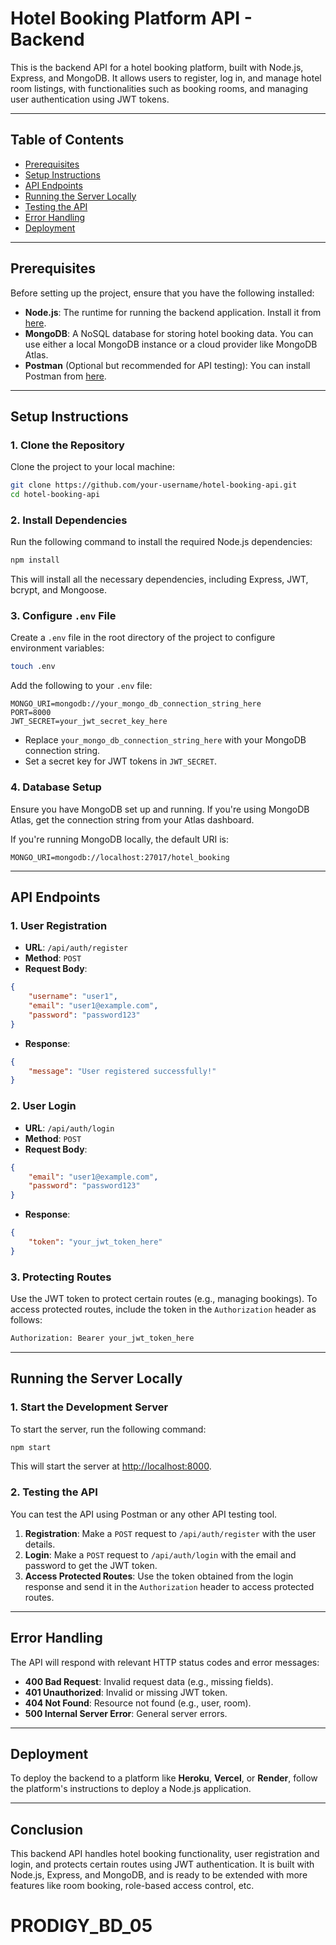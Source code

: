 # Hotel Booking Platform API - Backend

This is the backend API for a hotel booking platform, built with Node.js, Express, and MongoDB. It allows users to register, log in, and manage hotel room listings, with functionalities such as booking rooms, and managing user authentication using JWT tokens.

---

## Table of Contents

- [Prerequisites](#prerequisites)
- [Setup Instructions](#setup-instructions)
- [API Endpoints](#api-endpoints)
- [Running the Server Locally](#running-the-server-locally)
- [Testing the API](#testing-the-api)
- [Error Handling](#error-handling)
- [Deployment](#deployment)

---

## Prerequisites

Before setting up the project, ensure that you have the following installed:

- **Node.js**: The runtime for running the backend application. Install it from [here](https://nodejs.org/).
- **MongoDB**: A NoSQL database for storing hotel booking data. You can use either a local MongoDB instance or a cloud provider like MongoDB Atlas.
- **Postman** (Optional but recommended for API testing): You can install Postman from [here](https://www.postman.com/downloads/).

---

## Setup Instructions

### 1. Clone the Repository

Clone the project to your local machine:

```bash
git clone https://github.com/your-username/hotel-booking-api.git
cd hotel-booking-api
```

### 2. Install Dependencies

Run the following command to install the required Node.js dependencies:

```bash
npm install
```

This will install all the necessary dependencies, including Express, JWT, bcrypt, and Mongoose.

### 3. Configure `.env` File

Create a `.env` file in the root directory of the project to configure environment variables:

```bash
touch .env
```

Add the following to your `.env` file:

```env
MONGO_URI=mongodb://your_mongo_db_connection_string_here
PORT=8000
JWT_SECRET=your_jwt_secret_key_here
```

- Replace `your_mongo_db_connection_string_here` with your MongoDB connection string.
- Set a secret key for JWT tokens in `JWT_SECRET`.

### 4. Database Setup

Ensure you have MongoDB set up and running. If you're using MongoDB Atlas, get the connection string from your Atlas dashboard.

If you're running MongoDB locally, the default URI is:

```env
MONGO_URI=mongodb://localhost:27017/hotel_booking
```

---

## API Endpoints

### 1. User Registration

- **URL**: `/api/auth/register`
- **Method**: `POST`
- **Request Body**:

```json
{
    "username": "user1",
    "email": "user1@example.com",
    "password": "password123"
}
```

- **Response**:

```json
{
    "message": "User registered successfully!"
}
```

### 2. User Login

- **URL**: `/api/auth/login`
- **Method**: `POST`
- **Request Body**:

```json
{
    "email": "user1@example.com",
    "password": "password123"
}
```

- **Response**:

```json
{
    "token": "your_jwt_token_here"
}
```

### 3. Protecting Routes

Use the JWT token to protect certain routes (e.g., managing bookings). To access protected routes, include the token in the `Authorization` header as follows:

```bash
Authorization: Bearer your_jwt_token_here
```

---

## Running the Server Locally

### 1. Start the Development Server

To start the server, run the following command:

```bash
npm start
```

This will start the server at [http://localhost:8000](http://localhost:8000).

### 2. Testing the API

You can test the API using Postman or any other API testing tool.

1. **Registration**: Make a `POST` request to `/api/auth/register` with the user details.
2. **Login**: Make a `POST` request to `/api/auth/login` with the email and password to get the JWT token.
3. **Access Protected Routes**: Use the token obtained from the login response and send it in the `Authorization` header to access protected routes.

---

## Error Handling

The API will respond with relevant HTTP status codes and error messages:

- **400 Bad Request**: Invalid request data (e.g., missing fields).
- **401 Unauthorized**: Invalid or missing JWT token.
- **404 Not Found**: Resource not found (e.g., user, room).
- **500 Internal Server Error**: General server errors.

---

## Deployment

To deploy the backend to a platform like **Heroku**, **Vercel**, or **Render**, follow the platform's instructions to deploy a Node.js application.

---

## Conclusion

This backend API handles hotel booking functionality, user registration and login, and protects certain routes using JWT authentication. It is built with Node.js, Express, and MongoDB, and is ready to be extended with more features like room booking, role-based access control, etc.
# PRODIGY_BD_05

